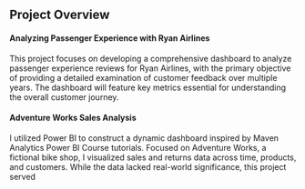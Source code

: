 ## Project Overview


#### Analyzing Passenger Experience with Ryan Airlines
This project focuses on developing a comprehensive dashboard to analyze passenger experience reviews for Ryan Airlines, with the primary objective of providing a detailed examination of customer feedback over multiple years. The dashboard will feature key metrics essential for understanding the overall customer journey.

#### Adventure Works Sales Analysis
I utilized Power BI to construct a dynamic dashboard inspired by Maven Analytics Power BI Course tutorials. Focused on Adventure Works, a fictional bike shop, I visualized sales and returns data across time, products, and customers. While the data lacked real-world significance, this project served
